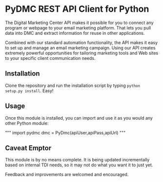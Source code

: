 # PyDMC REST API Client for Python

The Digital Marketing Center API makes it possible for you to
connect any program or webpage to your email marketing platform.
That lets you pull data into DMC and extract information for reuse
in other applications.

Combined with our standard automation functionality, the API makes
it easy to set up and manage an email marketing campaign. Using our
API creates extremely powerful opportunities for tailoring marketing
tools and Web sites to your specific client communication needs.

## Installation

Clone the repository and run the installation script by typing `python setup.py install`. Easy!

## Usage

Once this module is installed, you can import and use it as you would any
other Python module:

"""
import pydmc
dmc = PyDmc(apiUser,apiPass,apiUrl)
"""

## Caveat Emptor

This module is by no means complete. It is being updated incrementally based
on internal TDI needs, so it may not do what you want it to just yet.

Feedback and improvements are welcomed and encouraged.
